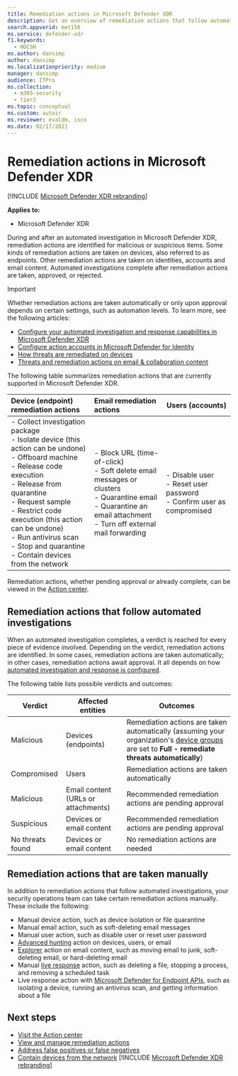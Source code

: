 ```yaml
---
title: Remediation actions in Microsoft Defender XDR
description: Get an overview of remediation actions that follow automated investigations in Microsoft Defender XDR
search.appverid: met150
ms.service: defender-xdr
f1.keywords: 
  - NOCSH
ms.author: dansimp
author: dansimp
ms.localizationpriority: medium
manager: dansimp
audience: ITPro
ms.collection: 
  - m365-security
  - tier3
ms.topic: conceptual
ms.custom: autoir
ms.reviewer: evaldm, isco
ms.date: 02/17/2021
---
```


# Remediation actions in Microsoft Defender XDR

[!INCLUDE [Microsoft Defender XDR rebranding](../includes/microsoft-defender.md)]

**Applies to:**

- Microsoft Defender XDR

During and after an automated investigation in Microsoft Defender XDR, remediation actions are identified for malicious or suspicious items. Some kinds of remediation actions are taken on devices, also referred to as endpoints. Other remediation actions are taken on identities, accounts and email content. Automated investigations complete after remediation actions are taken, approved, or rejected.

> [!IMPORTANT]
> Whether remediation actions are taken automatically or only upon approval depends on certain settings, such as automation levels. To learn more, see the following articles:
>
> - [Configure your automated investigation and response capabilities in Microsoft Defender XDR](m365d-configure-auto-investigation-response.md)
> - [Configure action accounts in Microsoft Defender for Identity](/defender-for-identity/manage-action-accounts)
> - [How threats are remediated on devices](../defender-endpoint/automated-investigations.md)
> - [Threats and remediation actions on email & collaboration content](../office-365-security/air-remediation-actions.md#threats-and-remediation-actions)

The following table summarizes remediation actions that are currently supported in Microsoft Defender XDR.

|Device (endpoint) remediation actions  |Email remediation actions  |Users (accounts)  |
|:---------|:---------|----------|
|- Collect investigation package <br/>- Isolate device (this action can be undone)<br/>- Offboard machine <br/>- Release code execution <br/>- Release from quarantine <br/>- Request sample <br/>- Restrict code execution (this action can be undone) <br/>- Run antivirus scan <br/>- Stop and quarantine <br/>- Contain devices from the network     |- Block URL (time-of-click)<br/>- Soft delete email messages or clusters<br/>- Quarantine email<br/>- Quarantine an email attachment<br/>- Turn off external mail forwarding          |- Disable user<br />- Reset user password<br />- Confirm user as compromised          |

Remediation actions, whether pending approval or already complete, can be viewed in the [Action center](m365d-action-center.md).

## Remediation actions that follow automated investigations

When an automated investigation completes, a verdict is reached for every piece of evidence involved. Depending on the verdict, remediation actions are identified. In some cases, remediation actions are taken automatically; in other cases, remediation actions await approval. It all depends on how [automated investigation and response is configured](m365d-configure-auto-investigation-response.md).

The following table lists possible verdicts and outcomes:

| Verdict    | Affected entities    | Outcomes|
|------|------|------|
| Malicious    | Devices (endpoints)    | Remediation actions are taken automatically (assuming your organization's [device groups](m365d-configure-auto-investigation-response.md#review-or-change-the-automation-level-for-device-groups) are set to **Full - remediate threats automatically**)|
| Compromised | Users | Remediation actions are taken automatically |
| Malicious    | Email content (URLs or attachments) | Recommended remediation actions are pending approval|
| Suspicious    | Devices or email content | Recommended remediation actions are pending approval|
| No threats found    | Devices or email content    | No remediation actions are needed|

## Remediation actions that are taken manually

In addition to remediation actions that follow automated investigations, your security operations team can take certain remediation actions manually. These include the following:

- Manual device action, such as device isolation or file quarantine
- Manual email action, such as soft-deleting email messages
- Manual user action, such as disable user or reset user password
- [Advanced hunting](../defender-endpoint/advanced-hunting-overview.md) action on devices, users, or email
- [Explorer](../office-365-security/threat-explorer-real-time-detections-about.md) action on email content, such as moving email to junk, soft-deleting email, or hard-deleting email
- Manual [live response](/windows/security/threat-protection/microsoft-defender-atp/live-response) action, such as deleting a file, stopping a process, and removing a scheduled task
- Live response action with [Microsoft Defender for Endpoint APIs](../defender-endpoint/management-apis.md#microsoft-defender-for-endpoint-apis), such as isolating a device, running an antivirus scan, and getting information about a file

## Next steps

- [Visit the Action center](m365d-action-center.md)
- [View and manage remediation actions](m365d-autoir-actions.md)
- [Address false positives or false negatives](m365d-autoir-report-false-positives-negatives.md)
- [Contain devices from the network](../defender-endpoint\respond-machine-alerts.md#contain-devices-from-the-network)
[!INCLUDE [Microsoft Defender XDR rebranding](../../includes/defender-m3d-techcommunity.md)]
